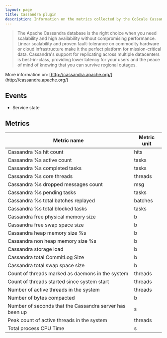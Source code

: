 ```yaml
---
layout: page
title: Cassandra plugin
description: Information on the metrics collected by the CoScale Cassandra plugin.
---
```



>  The Apache Cassandra database is the right choice when you need scalability and high availability without compromising performance. Linear scalability and proven fault-tolerance on commodity hardware or cloud infrastructure make it the perfect platform for mission-critical data. Cassandra's support for replicating across multiple datacenters is best-in-class, providing lower latency for your users and the peace of mind of knowing that you can survive regional outages.

More information on: [http://cassandra.apache.org/](http://cassandra.apache.org/)

## Events

* Service state

## Metrics

| Metric name                                             | Metric unit |
|---------------------------------------------------------|-------------|
| Cassandra %s hit count                                  | hits        |
| Cassandra %s active count                               | tasks       |
| Cassandra %s completed tasks                            | tasks       |
| Cassandra %s core threads                               | threads     |
| Cassandra %s dropped messages count                     | msg         |
| Cassandra %s pending tasks                              | tasks       |
| Cassandra %s total batches replayed                     | batches     |
| Cassandra %s total blocked tasks                        | tasks       |
| Cassandra free physical memory size                     | b           |
| Cassandra free swap space size                          | b           |
| Cassandra heap memory size %s                           | b           |
| Cassandra non heap memory size %s                       | b           |
| Cassandra storage load                                  | b           |
| Cassandra total CommitLog Size                          | b           |
| Cassandra total swap space size                         | b           |
| Count of threads marked as daemons in the system        | threads     |
| Count of threads started since system start             | threads     |
| Number of active threads in the system                  | threads     |
| Number of bytes compacted                               | b           |
| Number of seconds that the Cassandra server has been up | s           |
| Peak count of active threads in the system              | threads     |
| Total process CPU Time                                  | s           |
